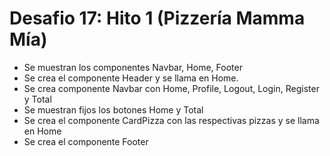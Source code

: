 # Desafio 17: Hito 1 (Pizzería Mamma Mía)

- Se muestran los componentes Navbar, Home, Footer
- Se crea el componente Header y se llama en Home.
- Se crea componente Navbar con Home, Profile, Logout, Login, Register y Total
- Se muestran fijos los botones Home y Total
- Se crea el componente CardPizza con las respectivas pizzas y se llama en Home
- Se crea el componente Footer
